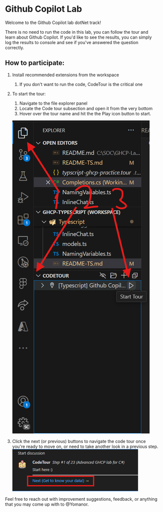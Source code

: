 # Github Copilot Lab

Welcome to the Github Copilot lab dotNet track!

There is no need to run the code in this lab, you can follow the tour and learn about Github Copilot. 
If you'd like to see the results, you can simply log the results to console and see if you've answered the question correctly.

## How to participate:
1. Install recommended extensions from the workspace
	1. If you don't want to run the code, CodeTour is the critical one
1. To start the tour:
	1. Navigate to the file explorer panel
	1. Locate the Code tour subsection and open it from the very bottom
	1. Hover over the tour name and hit the the Play icon button to start. 

	![Code tour starting place](../assets/image-2.png)
1. Click the next (or previous) buttons to navigate the code tour once you're ready to move on, or need to take another look in a previous step.
![Next Code tour step](../assets/image-3.png)

Feel free to reach out with improvement suggestions, feedback, or anything that you may come up with to @Yomanor.

